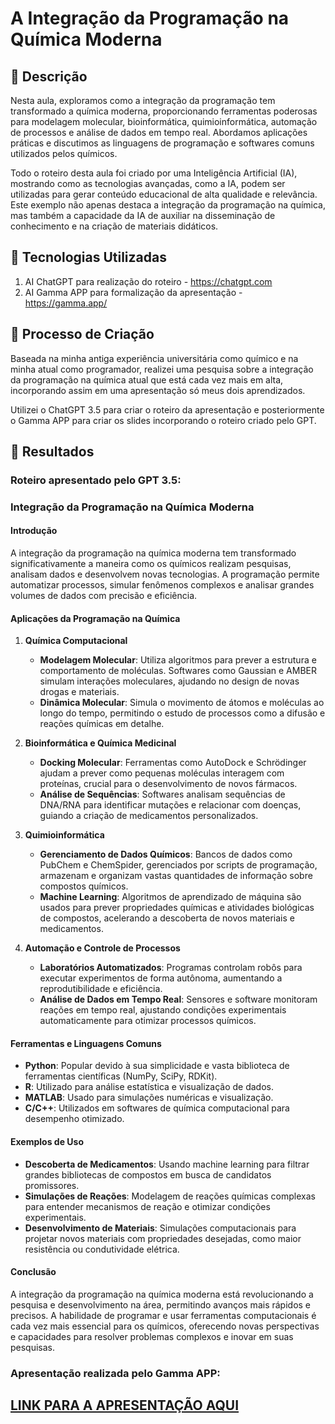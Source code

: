 # A Integração da Programação na Química Moderna

## 📒 Descrição
Nesta aula, exploramos como a integração da programação tem transformado a química moderna, proporcionando ferramentas poderosas para modelagem molecular, bioinformática, quimioinformática, automação de processos e análise de dados em tempo real. Abordamos aplicações práticas e discutimos as linguagens de programação e softwares comuns utilizados pelos químicos.

Todo o roteiro desta aula foi criado por uma Inteligência Artificial (IA), mostrando como as tecnologias avançadas, como a IA, podem ser utilizadas para gerar conteúdo educacional de alta qualidade e relevância. Este exemplo não apenas destaca a integração da programação na química, mas também a capacidade da IA de auxiliar na disseminação de conhecimento e na criação de materiais didáticos.

## 🤖 Tecnologias Utilizadas
1. AI ChatGPT para realização do roteiro - https://chatgpt.com
2. AI Gamma APP para formalização da apresentação - https://gamma.app/

## 🧐 Processo de Criação
Baseada na minha antiga experiência universitária como químico e na minha atual como programador, realizei uma pesquisa sobre a integração da programação na química atual que está cada vez mais em alta, incorporando assim em uma apresentação só meus dois aprendizados.

Utilizei o ChatGPT 3.5 para criar o roteiro da apresentação e posteriormente o Gamma APP para criar os slides incorporando o roteiro criado pelo GPT.

## 🚀 Resultados
### Roteiro apresentado pelo GPT 3.5:

### Integração da Programação na Química Moderna

#### Introdução
A integração da programação na química moderna tem transformado significativamente a maneira como os químicos realizam pesquisas, analisam dados e desenvolvem novas tecnologias. A programação permite automatizar processos, simular fenômenos complexos e analisar grandes volumes de dados com precisão e eficiência.

#### Aplicações da Programação na Química

1. **Química Computacional**
   - **Modelagem Molecular**: Utiliza algoritmos para prever a estrutura e comportamento de moléculas. Softwares como Gaussian e AMBER simulam interações moleculares, ajudando no design de novas drogas e materiais.
   - **Dinâmica Molecular**: Simula o movimento de átomos e moléculas ao longo do tempo, permitindo o estudo de processos como a difusão e reações químicas em detalhe.

2. **Bioinformática e Química Medicinal**
   - **Docking Molecular**: Ferramentas como AutoDock e Schrödinger ajudam a prever como pequenas moléculas interagem com proteínas, crucial para o desenvolvimento de novos fármacos.
   - **Análise de Sequências**: Softwares analisam sequências de DNA/RNA para identificar mutações e relacionar com doenças, guiando a criação de medicamentos personalizados.

3. **Quimioinformática**
   - **Gerenciamento de Dados Químicos**: Bancos de dados como PubChem e ChemSpider, gerenciados por scripts de programação, armazenam e organizam vastas quantidades de informação sobre compostos químicos.
   - **Machine Learning**: Algoritmos de aprendizado de máquina são usados para prever propriedades químicas e atividades biológicas de compostos, acelerando a descoberta de novos materiais e medicamentos.

4. **Automação e Controle de Processos**
   - **Laboratórios Automatizados**: Programas controlam robôs para executar experimentos de forma autônoma, aumentando a reprodutibilidade e eficiência.
   - **Análise de Dados em Tempo Real**: Sensores e software monitoram reações em tempo real, ajustando condições experimentais automaticamente para otimizar processos químicos.

#### Ferramentas e Linguagens Comuns
- **Python**: Popular devido à sua simplicidade e vasta biblioteca de ferramentas científicas (NumPy, SciPy, RDKit).
- **R**: Utilizado para análise estatística e visualização de dados.
- **MATLAB**: Usado para simulações numéricas e visualização.
- **C/C++**: Utilizados em softwares de química computacional para desempenho otimizado.
  
#### Exemplos de Uso
- **Descoberta de Medicamentos**: Usando machine learning para filtrar grandes bibliotecas de compostos em busca de candidatos promissores.
- **Simulações de Reações**: Modelagem de reações químicas complexas para entender mecanismos de reação e otimizar condições experimentais.
- **Desenvolvimento de Materiais**: Simulações computacionais para projetar novos materiais com propriedades desejadas, como maior resistência ou condutividade elétrica.

#### Conclusão
A integração da programação na química moderna está revolucionando a pesquisa e desenvolvimento na área, permitindo avanços mais rápidos e precisos. A habilidade de programar e usar ferramentas computacionais é cada vez mais essencial para os químicos, oferecendo novas perspectivas e capacidades para resolver problemas complexos e inovar em suas pesquisas.

### Apresentação realizada pelo Gamma APP:

## [LINK PARA A APRESENTAÇÃO AQUI](https://github.com/CarraroGabriel/lab-natty-or-not/blob/main/Integracao-da-Programacao-na-Quimica-Moderna.pdf)
